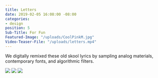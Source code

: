 ```yaml
---
title: Letters
date: 2019-02-05 16:08:00 -08:00
categories:
- design
position: 5
Sub-Title: For Fun
Featured-Image: "/uploads/CoolPinkM.jpg"
Video-Teaser-File: "/uploads/letters.mp4"
---
```


We digitally remixed these old skool lyrics by sampling analog materials, contemporary fonts, and algorithmic filters. 


<div class="gallery" data-columns="3">
<img src="/uploads/Moon2.jpg" />
<img src="/uploads/CoolPinkM.jpg" />
<img src="/uploads/CoolBlue.png" />
</div>